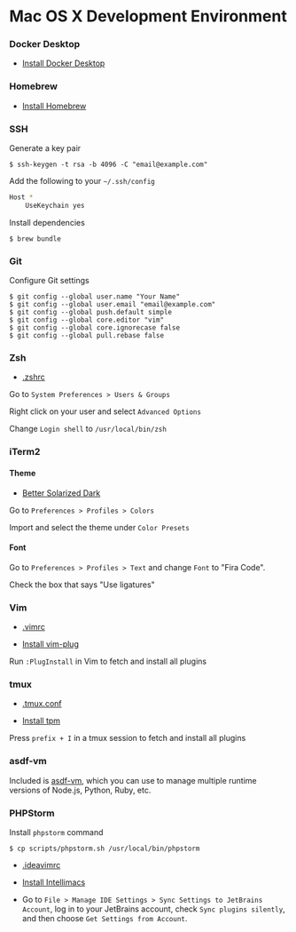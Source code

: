 # Mac OS X Development Environment

### Docker Desktop

* [Install Docker Desktop](https://hub.docker.com/editions/community/docker-ce-desktop-mac)

### Homebrew

* [Install Homebrew](https://brew.sh)

### SSH

Generate a key pair

    $ ssh-keygen -t rsa -b 4096 -C "email@example.com"

Add the following to your `~/.ssh/config`

```sh
Host *
    UseKeychain yes
```

Install dependencies

    $ brew bundle

### Git

Configure Git settings

    $ git config --global user.name "Your Name"
    $ git config --global user.email "email@example.com"
    $ git config --global push.default simple
    $ git config --global core.editor "vim"
    $ git config --global core.ignorecase false
    $ git config --global pull.rebase false

### Zsh

* [.zshrc](https://github.com/joshcummingsdesign/mac-dev-env/tree/master/dotfiles/.zshrc)

Go to `System Preferences > Users & Groups`

Right click on your user and select `Advanced Options`

Change `Login shell` to `/usr/local/bin/zsh`

### iTerm2

#### Theme

* [Better Solarized Dark](https://github.com/joshcummingsdesign/mac-dev-env/tree/master/themes)

Go to `Preferences > Profiles > Colors`

Import and select the theme under `Color Presets`

#### Font

Go to `Preferences > Profiles > Text` and change `Font` to "Fira Code".

Check the box that says "Use ligatures"

### Vim

* [.vimrc](https://github.com/joshcummingsdesign/mac-dev-env/tree/master/dotfiles/.vimrc)

* [Install vim-plug](https://github.com/junegunn/vim-plug)

Run `:PlugInstall` in Vim to fetch and install all plugins

### tmux

* [.tmux.conf](https://github.com/joshcummingsdesign/mac-dev-env/tree/master/dotfiles/.tmux.conf)

* [Install tpm](https://github.com/tmux-plugins/tpm)

Press `prefix + I` in a tmux session to fetch and install all plugins

### asdf-vm

Included is [asdf-vm](https://asdf-vm.com/#/core-manage-plugins), which you can use to manage multiple runtime versions of Node.js, Python, Ruby, etc.

### PHPStorm


Install `phpstorm` command

    $ cp scripts/phpstorm.sh /usr/local/bin/phpstorm

* [.ideavimrc](https://github.com/joshcummingsdesign/mac-dev-env/tree/master/dotfiles/.ideavimrc)

* [Install Intellimacs](https://github.com/MarcoIeni/intellimacs)

* Go to `File > Manage IDE Settings > Sync Settings to JetBrains Account`, log in to your JetBrains account, check `Sync plugins silently`, and then choose `Get Settings from Account`.
